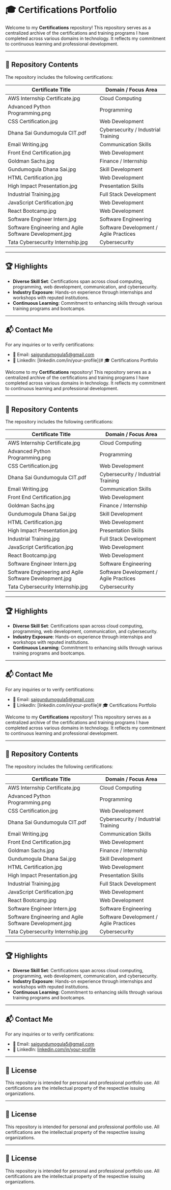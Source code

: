 # 🎓 Certifications Portfolio

Welcome to my **Certifications** repository! This repository serves as a centralized archive of the certifications and training programs I have completed across various domains in technology. It reflects my commitment to continuous learning and professional development.

---

## 📁 Repository Contents

The repository includes the following certifications:

| Certificate Title                                         | Domain / Focus Area                   |
|-----------------------------------------------------------|----------------------------------------|
| AWS Internship Certificate.jpg                            | Cloud Computing                        |
| Advanced Python Programming.png                           | Programming                            |
| CSS Certification.jpg                                     | Web Development                        |
| Dhana Sai Gundumogula CIT.pdf                             | Cybersecurity / Industrial Training    |
| Email Writing.jpg                                         | Communication Skills                   |
| Front End Certification.jpg                               | Web Development                        |
| Goldman Sachs.jpg                                         | Finance / Internship                   |
| Gundumogula Dhana Sai.jpg                                 | Skill Development                      |
| HTML Certification.jpg                                    | Web Development                        |
| High Impact Presentation.jpg                              | Presentation Skills                    |
| Industrial Training.jpg                                   | Full Stack Development                 |
| JavaScript Certification.jpg                              | Web Development                        |
| React Bootcamp.jpg                                        | Web Development                        |
| Software Engineer Intern.jpg                              | Software Engineering                   |
| Software Engineering and Agile Software Development.jpg   | Software Development / Agile Practices|
| Tata Cybersecurity Internship.jpg                         | Cybersecurity                          |

---

## 🏆 Highlights

- **Diverse Skill Set**: Certifications span across cloud computing, programming, web development, communication, and cybersecurity.
- **Industry Exposure**: Hands-on experience through internships and workshops with reputed institutions.
- **Continuous Learning**: Commitment to enhancing skills through various training programs and bootcamps.

---

## 📬 Contact Me

For any inquiries or to verify certifications:

- 📧 Email: [saigundumogula5@gmail.com](mailto:saigundumogula5@gmail.com)
- 🔗 LinkedIn: [linkedin.com/in/your-profile](# 🎓 Certifications Portfolio

Welcome to my **Certifications** repository! This repository serves as a centralized archive of the certifications and training programs I have completed across various domains in technology. It reflects my commitment to continuous learning and professional development.

---

## 📁 Repository Contents

The repository includes the following certifications:

| Certificate Title                                         | Domain / Focus Area                   |
|-----------------------------------------------------------|----------------------------------------|
| AWS Internship Certificate.jpg                            | Cloud Computing                        |
| Advanced Python Programming.png                           | Programming                            |
| CSS Certification.jpg                                     | Web Development                        |
| Dhana Sai Gundumogula CIT.pdf                             | Cybersecurity / Industrial Training    |
| Email Writing.jpg                                         | Communication Skills                   |
| Front End Certification.jpg                               | Web Development                        |
| Goldman Sachs.jpg                                         | Finance / Internship                   |
| Gundumogula Dhana Sai.jpg                                 | Skill Development                      |
| HTML Certification.jpg                                    | Web Development                        |
| High Impact Presentation.jpg                              | Presentation Skills                    |
| Industrial Training.jpg                                   | Full Stack Development                 |
| JavaScript Certification.jpg                              | Web Development                        |
| React Bootcamp.jpg                                        | Web Development                        |
| Software Engineer Intern.jpg                              | Software Engineering                   |
| Software Engineering and Agile Software Development.jpg   | Software Development / Agile Practices|
| Tata Cybersecurity Internship.jpg                         | Cybersecurity                          |

---

## 🏆 Highlights

- **Diverse Skill Set**: Certifications span across cloud computing, programming, web development, communication, and cybersecurity.
- **Industry Exposure**: Hands-on experience through internships and workshops with reputed institutions.
- **Continuous Learning**: Commitment to enhancing skills through various training programs and bootcamps.

---

## 📬 Contact Me

For any inquiries or to verify certifications:

- 📧 Email: [saigundumogula5@gmail.com](mailto:saigundumogula5@gmail.com)
- 🔗 LinkedIn: [linkedin.com/in/your-profile]# 🎓 Certifications Portfolio

Welcome to my **Certifications** repository! This repository serves as a centralized archive of the certifications and training programs I have completed across various domains in technology. It reflects my commitment to continuous learning and professional development.

---

## 📁 Repository Contents

The repository includes the following certifications:

| Certificate Title                                         | Domain / Focus Area                   |
|-----------------------------------------------------------|----------------------------------------|
| AWS Internship Certificate.jpg                            | Cloud Computing                        |
| Advanced Python Programming.png                           | Programming                            |
| CSS Certification.jpg                                     | Web Development                        |
| Dhana Sai Gundumogula CIT.pdf                             | Cybersecurity / Industrial Training    |
| Email Writing.jpg                                         | Communication Skills                   |
| Front End Certification.jpg                               | Web Development                        |
| Goldman Sachs.jpg                                         | Finance / Internship                   |
| Gundumogula Dhana Sai.jpg                                 | Skill Development                      |
| HTML Certification.jpg                                    | Web Development                        |
| High Impact Presentation.jpg                              | Presentation Skills                    |
| Industrial Training.jpg                                   | Full Stack Development                 |
| JavaScript Certification.jpg                              | Web Development                        |
| React Bootcamp.jpg                                        | Web Development                        |
| Software Engineer Intern.jpg                              | Software Engineering                   |
| Software Engineering and Agile Software Development.jpg   | Software Development / Agile Practices|
| Tata Cybersecurity Internship.jpg                         | Cybersecurity                          |

---

## 🏆 Highlights

- **Diverse Skill Set**: Certifications span across cloud computing, programming, web development, communication, and cybersecurity.
- **Industry Exposure**: Hands-on experience through internships and workshops with reputed institutions.
- **Continuous Learning**: Commitment to enhancing skills through various training programs and bootcamps.

---

## 📬 Contact Me

For any inquiries or to verify certifications:

- 📧 Email: [saigundumogula5@gmail.com](mailto:saigundumogula5@gmail.com)
- 🔗 LinkedIn: [linkedin.com/in/your-profile](https://www.linkedin.com/in/dhana-sai/)
---

## 📄 License

This repository is intended for personal and professional portfolio use. All certifications are the intellectual property of the respective issuing organizations.


---

## 📄 License

This repository is intended for personal and professional portfolio use. All certifications are the intellectual property of the respective issuing organizations.

---

## 📄 License

This repository is intended for personal and professional portfolio use. All certifications are the intellectual property of the respective issuing organizations.
